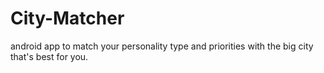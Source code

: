 # City-Matcher
android app to match your personality type and priorities with the big city that's best for you. 
